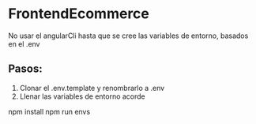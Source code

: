 # FrontendEcommerce
No usar el angularCli hasta que se cree las variables de entorno, basados en el .env

## Pasos:
1. Clonar el .env.template y renombrarlo a .env
2. Llenar las variables de entorno acorde

npm install
npm run envs